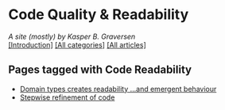 ﻿# Code Quality & Readability
*A site (mostly) by Kasper B. Graversen*
<br>[[Introduction]](https://github.com/kbilsted/CodeQualityAndReadability) [[All categories]](https://github.com/kbilsted/CodeQualityAndReadability/blob/master/AllTags.md) [[All articles]](https://github.com/kbilsted/CodeQualityAndReadability/blob/master/AllArticles.md)

## Pages tagged with **Code Readability**

* [Domain types creates readability ...and emergent behaviour](../Articles/Design/DomainTypeAndEmergentBehaviour.md)
* [Stepwise refinement of code](../Articles/Design/StepwiseRefinementOfCode.md)



